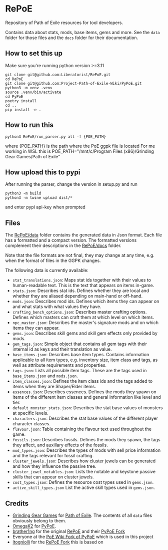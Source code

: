 # RePoE

Repository of Path of Exile resources for tool developers.

Contains data about stats, mods, base items, gems and more. See the `data`
folder for those files and the `docs` folder for their documentation.

## How to set this up

Make sure you're running python version >=3.11

```
git clone git@github.com:Liberatorist/RePoE.git
cd RePoE
git clone git@github.com:Project-Path-of-Exile-Wiki/PyPoE.git
python3 -m venv .venv
source .venv/bin/activate
cd PyPoE
poetry install
cd ..
pip install -e .
```

## How to run this

```
python3 RePoE/run_parser.py all -f {POE_PATH}
```

where {POE_PATH} is the path where the PoE ggpk file is located
For me working in WSL this is POE_PATH="/mnt/c/Program Files (x86)/Grinding Gear Games/Path of Exile"

## How upload this to pypi

After running the parser, change the version in setup.py and run

```
python3 -m build
python3 -m twine upload dist/*
```

and enter pypi api-key when prompted

## Files

The [RePoE/data](RePoE/data) folder contains the generated data in Json format. Each file has a
formatted and a compact version. The formatted versions complement their descriptions
in the [RePoE/docs](RePoE/docs) folder.

Note that the file formats are not final, they may change at any time, e.g. when the format
of files in the GGPK changes.

The following data is currently available:

- `stat_translations.json`: Maps stat ids together with their values to human-readable
  text. This is the text that appears on items in-game.
- `stats.json`: Describes stat ids. Defines whether they are local and whether they
  are aliased depending on main-hand or off-hand.
- `mods.json`: Describes mod ids. Defines which items they can appear on and what
  stats with what values they have.
- `crafting_bench_options.json`: Describes master crafting options. Defines which
  masters can craft them at which level on which items.
- `npc_master.json`: Describes the master's signature mods and on which items they
  can appear.
- `gems.json`: Describes skill gems and skill gem effects only provided by mods.
- `gem_tags.json`: Simple object that contains all gem tags with their internal id as
  keys and their translation as value.
- `base_items.json`: Describes base item types. Contains information applicable to
  all item types, e.g. inventory size, item class and tags, as well as attribute
  requirements and properties.
- `tags.json`: Lists all possible item tags. These are the tags used in `base_items.json` and
  `mods.json`.
- `item_classes.json`: Defines the item class ids and the tags added to items when they are
  Shaper/Elder items.
- `essences.json`: Describes essences. Defines the mods they spawn on items of the different
  item classes and general information like level and tier.
- `default_monster_stats.json`: Describes the stat base values of monsters at specific levels.
- `characters.json`: Describes the stat base values of the different player character classes.
- `flavour.json`: Table containing the flavour text used throughout the game.
- `fossils.json`: Describes fossils. Defines the mods they spawn, the tags they affect, and
  auxillary effects of the fossils.
- `mod_types.json`: Describes the types of mods with sell price information and the tags
  relevant for fossil crafting.
- `cluster_jewels.json`: Describes how cluster jewels can be generated and how they influence the passive tree.
- `cluster_jewel_notables.json`: Lists the notable and keystone passive skills that can appear on cluster jewels.
- `cost_types.json`: Defines the resource cost types used in `gems.json`.
- `active_skill_types.json` List the active skill types used in `gems.json`.

## Credits

- [Grinding Gear Games](http://www.grindinggear.com/) for
  [Path of Exile](https://www.pathofexile.com/). The contents of all `data` files
  obviously belong to them.
- [OmegaK2](https://github.com/OmegaK2/) for [PyPoE](https://github.com/OmegaK2/PyPoE).
- [brather1ng](https://github.com/brather1ng) for the original [RePoE](https://github.com/brather1ng/RePoE) and their [PyPoE Fork](https://github.com/brather1ng/PyPoE)
- Everyone at the [PoE Wiki Fork of PyPoE](https://github.com/Project-Path-of-Exile-Wiki/PyPoE) which is used in this project
- [ltogniolli](https://github.com/ltogniolli) for the [RePoE Fork](https://github.com/ltogniolli/RePoE) this is based on
